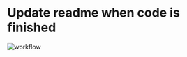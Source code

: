 # Update readme when code is finished

![workflow](https://github.com/lwgmiller/HonoursProject-reharmonisationGAN/actions/workflows/main.yml/badge.svg)
